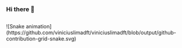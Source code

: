 ### Hi there 👋

<!--
**viniciuslimadft/viniciuslimadft** is a ✨ _special_ ✨ repository because its `README.md` (this file) appears on your GitHub profile.

Here are some ideas to get you started:

- 🔭 I’m currently working on ...
- 🌱 I’m currently learning ...
- 👯 I’m looking to collaborate on ...
- 🤔 I’m looking for help with ...
- 💬 Ask me about ...
- 📫 How to reach me: ...
- 😄 Pronouns: ...
- ⚡ Fun fact: ...
-->
  ##
  
<div> 
  ![Snake animation](https://github.com/viniciuslimadft/viniciuslimadft/blob/output/github-contribution-grid-snake.svg)
</div>
